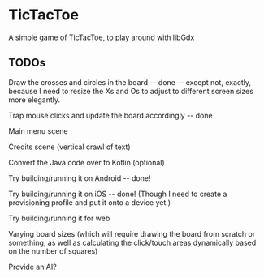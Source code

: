 # TicTacToe
A simple game of TicTacToe, to play around with libGdx

## TODOs
Draw the crosses and circles in the board -- done -- except not, exactly, because I need to resize the Xs and Os to adjust to different screen sizes more elegantly.

Trap mouse clicks and update the board accordingly -- done

Main menu scene

Credits scene (vertical crawl of text)

Convert the Java code over to Kotlin (optional)

Try building/running it on Android -- done!

Try building/running it on iOS -- done! (Though I need to create a provisioning profile and put it onto a device yet.)

Try building/running it for web

Varying board sizes (which will require drawing the board from scratch or something, as well as calculating the click/touch areas dynamically based on the number of squares)

Provide an AI?
